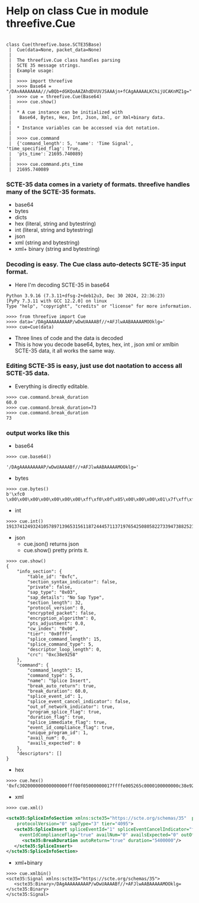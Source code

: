 # Help on class Cue in module threefive.Cue


```py3

class Cue(threefive.base.SCTE35Base)
 |  Cue(data=None, packet_data=None)
 |  
 |  The threefive.Cue class handles parsing
 |  SCTE 35 message strings.
 |  Example usage:
 |  
 |  >>>> import threefive
 |  >>>> Base64 = "/DAvAAAAAAAA///wBQb+dGKQoAAZAhdDVUVJSAAAjn+fCAgAAAAALKChijUCAKnMZ1g="
 |  >>>> cue = threefive.Cue(Base64)
 |  >>>> cue.show()
 |  
 |  * A cue instance can be initialized with
 |   Base64, Bytes, Hex, Int, Json, Xml, or Xml+binary data.
 |  
 |  * Instance variables can be accessed via dot notation.
 |  
 |  >>>> cue.command
 |  {'command_length': 5, 'name': 'Time Signal', 'time_specified_flag': True,
 |  'pts_time': 21695.740089}
 |  
 |  >>>> cue.command.pts_time
 |  21695.740089
```
### SCTE-35 data comes in a variety of formats. threefive handles many of the SCTE-35 formats.

* base64
* bytes
* dicts
* hex (literal, string and bytestring)
* int (literal, string and bytestring)
* json
* xml (string and bytestring)
* xml+ binary (string and bytestring)



### Decoding is easy. The Cue class auto-detects SCTE-35 input format. 

* Here I'm decoding SCTE-35 in base64

```py3
Python 3.9.16 (7.3.11+dfsg-2+deb12u3, Dec 30 2024, 22:36:23)
[PyPy 7.3.11 with GCC 12.2.0] on linux
Type "help", "copyright", "credits" or "license" for more information.

>>>> from threefive import Cue
>>>> data='/DAgAAAAAAAAAP/wDwUAAAABf//+AFJlwAABAAAAAMOOklg='
>>>> cue=Cue(data)
```
* Three lines of code and the data is decoded
* This is how you decode base64, bytes, hex, int , json xml or xmlbin SCTE-35 data, it all works the same way.

### Editing SCTE-35 is easy, just use dot naotation to access all SCTE-35 data.
* Everything is directly editable.
```py3
>>>> cue.command.break_duration
60.0
>>>> cue.command.break_duration=73
>>>> cue.command.break_duration
73
```

### output works like this 

* base64
```py3
>>>> cue.base64()

'/DAgAAAAAAAAAP/wDwUAAAABf//+AFJlwAABAAAAAMOOklg='

```
* bytes
```py3
>>>> cue.bytes()
b'\xfc0 \x00\x00\x00\x00\x00\x00\x00\xff\xf0\x0f\x05\x00\x00\x00\x01\x7f\xff\xfe\x00Re\xc0\x00\x01\x00\x00\x00\x00\xc3\x8e\x92X'
```

* int
```py3
>>>> cue.int()
1913741249324105789713965315611872444571137197654250805822733947388252170837252018776
```
* json
    * cue.json() returns json
    * cue.show() pretty prints it.
```py3
>>>> cue.show()
{
    "info_section": {
        "table_id": "0xfc",
        "section_syntax_indicator": false,
        "private": false,
        "sap_type": "0x03",
        "sap_details": "No Sap Type",
        "section_length": 32,
        "protocol_version": 0,
        "encrypted_packet": false,
        "encryption_algorithm": 0,
        "pts_adjustment": 0.0,
        "cw_index": "0x00",
        "tier": "0x0fff",
        "splice_command_length": 15,
        "splice_command_type": 5,
        "descriptor_loop_length": 0,
        "crc": "0xc38e9258"
    },
    "command": {
        "command_length": 15,
        "command_type": 5,
        "name": "Splice Insert",
        "break_auto_return": true,
        "break_duration": 60.0,
        "splice_event_id": 1,
        "splice_event_cancel_indicator": false,
        "out_of_network_indicator": true,
        "program_splice_flag": true,
        "duration_flag": true,
        "splice_immediate_flag": true,
        "event_id_compliance_flag": true,
        "unique_program_id": 1,
        "avail_num": 0,
        "avails_expected": 0
    },
    "descriptors": []
}
```

* hex
```py3
>>>> cue.hex()
'0xfc302000000000000000fff00f05000000017ffffe005265c0000100000000c38e9258'
```
* xml
```py3
>>>> cue.xml()
```
```xml
<scte35:SpliceInfoSection xmlns:scte35="https://scte.org/schemas/35"  ptsAdjustment="0"
    protocolVersion="0" sapType="3" tier="4095">
   <scte35:SpliceInsert spliceEventId="1" spliceEventCancelIndicator="false" spliceImmediateFlag="true"
     eventIdComplianceFlag="true" availNum="0" availsExpected="0" outOfNetworkIndicator="true" uniqueProgramId="1">
      <scte35:BreakDuration autoReturn="true" duration="5400000"/>
   </scte35:SpliceInsert>
</scte35:SpliceInfoSection>
```


* xml+binary
```py3
>>>> cue.xmlbin()
<scte35:Signal xmlns:scte35="https://scte.org/schemas/35">
   <scte35:Binary>/DAgAAAAAAAAAP/wDwUAAAABf//+AFJlwAABAAAAAMOOklg=</scte35:Binary>
</scte35:Signal>
```


